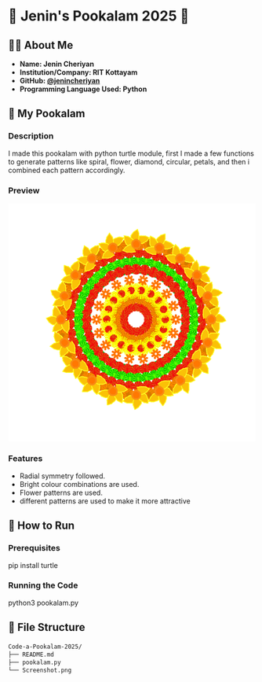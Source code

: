# 🌸 Jenin's Pookalam 2025 🌸

## 👨‍💻 About Me
- **Name: Jenin Cheriyan** 
- **Institution/Company: RIT Kottayam**
- **GitHub: [@jenincheriyan](https://github.com/jenincheriyan)**
- **Programming Language Used: Python** 

## 🎨 My Pookalam

### Description
I made this pookalam with python turtle module, first I made a few functions to generate patterns like spiral, flower, diamond, circular, petals, and then i combined each pattern accordingly.

### Preview
![My Pookalam](Screenshot.png)

### Features
- Radial symmetry followed.
- Bright colour combinations are used.
- Flower patterns are used.
- different patterns are used to make it more attractive

## 🚀 How to Run

### Prerequisites
pip install turtle
### Running the Code
python3 pookalam.py

## 📁 File Structure
```
Code-a-Pookalam-2025/
├── README.md
├── pookalam.py 
└── Screenshot.png

